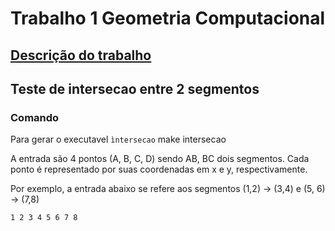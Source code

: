 # Trabalho 1 Geometria Computacional
## [Descrição do trabalho](https://www.inf.ufpr.br/andre/Disciplinas/CI1338-INFO7061-2025-1/trabalho1.pdf)

## Teste de intersecao entre 2 segmentos
### Comando
Para gerar o executavel `ìntersecao`
    make intersecao

A entrada são 4 pontos (A, B, C, D) sendo AB, BC dois segmentos. Cada ponto é representado por suas coordenadas em x e y, respectivamente.

Por exemplo, a entrada abaixo se refere aos segmentos (1,2) -> (3,4) e (5, 6) -> (7,8)

    1 2 3 4 5 6 7 8

